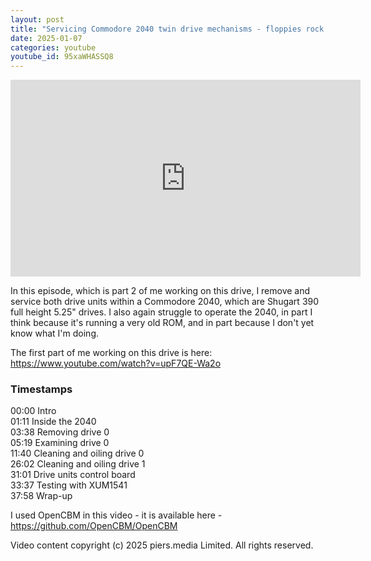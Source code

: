 ```yaml
---
layout: post
title: "Servicing Commodore 2040 twin drive mechanisms - floppies rock ep12"
date: 2025-01-07
categories: youtube
youtube_id: 95xaWHASSQ8
---
```


<!-- You can customize your embedded video appearance -->
<div class="video-container">
    <iframe 
        width="560" 
        height="315" 
        src="https://www.youtube.com/embed/95xaWHASSQ8" 
        frameborder="0" 
        allow="accelerometer; autoplay; encrypted-media; gyroscope; picture-in-picture" 
        allowfullscreen>
    </iframe>
</div>

In this episode, which is part 2 of me working on this drive, I remove and service both drive units within a Commodore 2040, which are Shugart 390 full height 5.25" drives.  I also again struggle to operate the 2040, in part I think because it's running a very old ROM, and in part because I don't yet know what I'm doing.  

The first part of me working on this drive is here: <https://www.youtube.com/watch?v=upF7QE-Wa2o>  


### Timestamps

00:00 Intro  
01:11 Inside the 2040  
03:38 Removing drive 0  
05:19 Examining drive 0  
11:40 Cleaning and oiling drive 0  
26:02 Cleaning and oiling drive 1  
31:01 Drive units control board  
33:37 Testing with XUM1541  
37:58 Wrap-up  

I used OpenCBM in this video - it is available here - <https://github.com/OpenCBM/OpenCBM>  

Video content copyright (c) 2025 piers.media Limited.  All rights reserved.  